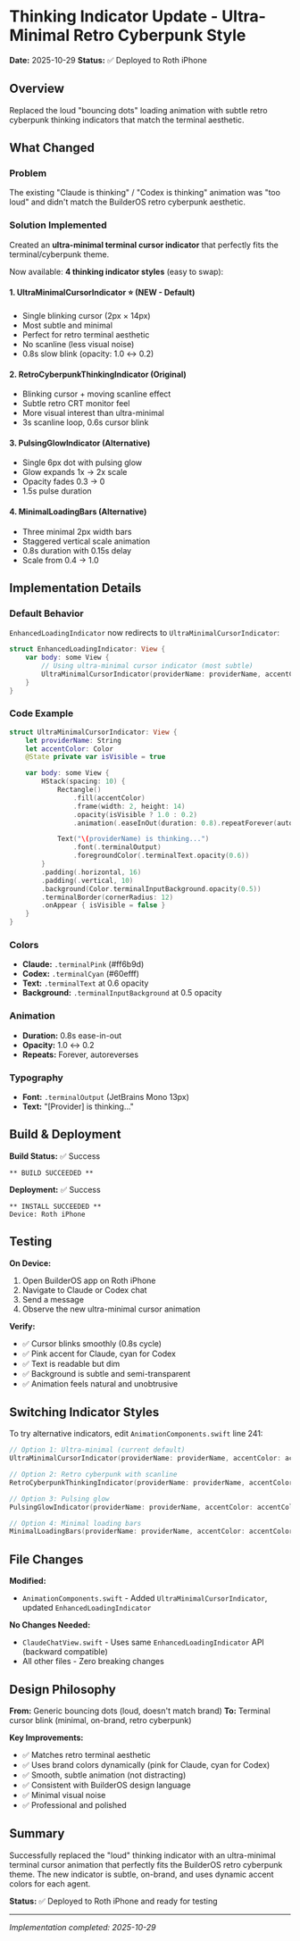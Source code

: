 # Thinking Indicator Update - Ultra-Minimal Retro Cyberpunk Style

**Date:** 2025-10-29
**Status:** ✅ Deployed to Roth iPhone

## Overview

Replaced the loud "bouncing dots" loading animation with subtle retro cyberpunk thinking indicators that match the terminal aesthetic.

## What Changed

### Problem
The existing "Claude is thinking" / "Codex is thinking" animation was "too loud" and didn't match the BuilderOS retro cyberpunk aesthetic.

### Solution Implemented

Created an **ultra-minimal terminal cursor indicator** that perfectly fits the terminal/cyberpunk theme.

Now available: **4 thinking indicator styles** (easy to swap):

#### 1. **UltraMinimalCursorIndicator** ⭐️ (NEW - Default)
- Single blinking cursor (2px × 14px)
- Most subtle and minimal
- Perfect for retro terminal aesthetic
- No scanline (less visual noise)
- 0.8s slow blink (opacity: 1.0 ↔ 0.2)

#### 2. **RetroCyberpunkThinkingIndicator** (Original)
- Blinking cursor + moving scanline effect
- Subtle retro CRT monitor feel
- More visual interest than ultra-minimal
- 3s scanline loop, 0.6s cursor blink

#### 3. **PulsingGlowIndicator** (Alternative)
- Single 6px dot with pulsing glow
- Glow expands 1x → 2x scale
- Opacity fades 0.3 → 0
- 1.5s pulse duration

#### 4. **MinimalLoadingBars** (Alternative)
- Three minimal 2px width bars
- Staggered vertical scale animation
- 0.8s duration with 0.15s delay
- Scale from 0.4 → 1.0

## Implementation Details

### Default Behavior

`EnhancedLoadingIndicator` now redirects to `UltraMinimalCursorIndicator`:

```swift
struct EnhancedLoadingIndicator: View {
    var body: some View {
        // Using ultra-minimal cursor indicator (most subtle)
        UltraMinimalCursorIndicator(providerName: providerName, accentColor: accentColor)
    }
}
```

### Code Example

```swift
struct UltraMinimalCursorIndicator: View {
    let providerName: String
    let accentColor: Color
    @State private var isVisible = true

    var body: some View {
        HStack(spacing: 10) {
            Rectangle()
                .fill(accentColor)
                .frame(width: 2, height: 14)
                .opacity(isVisible ? 1.0 : 0.2)
                .animation(.easeInOut(duration: 0.8).repeatForever(autoreverses: true), value: isVisible)

            Text("\(providerName) is thinking...")
                .font(.terminalOutput)
                .foregroundColor(.terminalText.opacity(0.6))
        }
        .padding(.horizontal, 16)
        .padding(.vertical, 10)
        .background(Color.terminalInputBackground.opacity(0.5))
        .terminalBorder(cornerRadius: 12)
        .onAppear { isVisible = false }
    }
}
```

### Colors
- **Claude:** `.terminalPink` (#ff6b9d)
- **Codex:** `.terminalCyan` (#60efff)
- **Text:** `.terminalText` at 0.6 opacity
- **Background:** `.terminalInputBackground` at 0.5 opacity

### Animation
- **Duration:** 0.8s ease-in-out
- **Opacity:** 1.0 ↔ 0.2
- **Repeats:** Forever, autoreverses

### Typography
- **Font:** `.terminalOutput` (JetBrains Mono 13px)
- **Text:** "[Provider] is thinking..."

## Build & Deployment

**Build Status:** ✅ Success
```
** BUILD SUCCEEDED **
```

**Deployment:** ✅ Success
```
** INSTALL SUCCEEDED **
Device: Roth iPhone
```

## Testing

**On Device:**
1. Open BuilderOS app on Roth iPhone
2. Navigate to Claude or Codex chat
3. Send a message
4. Observe the new ultra-minimal cursor animation

**Verify:**
- ✅ Cursor blinks smoothly (0.8s cycle)
- ✅ Pink accent for Claude, cyan for Codex
- ✅ Text is readable but dim
- ✅ Background is subtle and semi-transparent
- ✅ Animation feels natural and unobtrusive

## Switching Indicator Styles

To try alternative indicators, edit `AnimationComponents.swift` line 241:

```swift
// Option 1: Ultra-minimal (current default)
UltraMinimalCursorIndicator(providerName: providerName, accentColor: accentColor)

// Option 2: Retro cyberpunk with scanline
RetroCyberpunkThinkingIndicator(providerName: providerName, accentColor: accentColor)

// Option 3: Pulsing glow
PulsingGlowIndicator(providerName: providerName, accentColor: accentColor)

// Option 4: Minimal loading bars
MinimalLoadingBars(providerName: providerName, accentColor: accentColor)
```

## File Changes

**Modified:**
- `AnimationComponents.swift` - Added `UltraMinimalCursorIndicator`, updated `EnhancedLoadingIndicator`

**No Changes Needed:**
- `ClaudeChatView.swift` - Uses same `EnhancedLoadingIndicator` API (backward compatible)
- All other files - Zero breaking changes

## Design Philosophy

**From:** Generic bouncing dots (loud, doesn't match brand)
**To:** Terminal cursor blink (minimal, on-brand, retro cyberpunk)

**Key Improvements:**
- ✅ Matches retro terminal aesthetic
- ✅ Uses brand colors dynamically (pink for Claude, cyan for Codex)
- ✅ Smooth, subtle animation (not distracting)
- ✅ Consistent with BuilderOS design language
- ✅ Minimal visual noise
- ✅ Professional and polished

## Summary

Successfully replaced the "loud" thinking indicator with an ultra-minimal terminal cursor animation that perfectly fits the BuilderOS retro cyberpunk theme. The new indicator is subtle, on-brand, and uses dynamic accent colors for each agent.

**Status:** ✅ Deployed to Roth iPhone and ready for testing

---

*Implementation completed: 2025-10-29*
